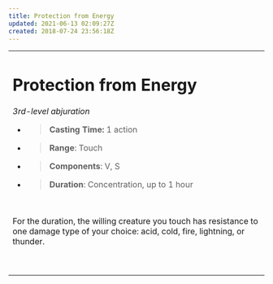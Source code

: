 ```yaml
---
title: Protection from Energy
updated: 2021-06-13 02:09:27Z
created: 2018-07-24 23:56:18Z
---
```


<table><tbody><tr class="odd"><td><h1 id="protection-from-energy"><strong>Protection from Energy</strong></h1><p><em>3rd-level abjuration</em></p><ul><li><blockquote><p><strong>Casting Time:</strong> 1 action</p></blockquote></li><li><blockquote><p><strong>Range</strong>: Touch</p></blockquote></li><li><blockquote><p><strong>Components</strong>: V, S</p></blockquote></li><li><blockquote><p><strong>Duration</strong>: Concentration, up to 1 hour</p></blockquote></li></ul><p> </p><p>For the duration, the willing creature you touch has resistance to one damage type of your choice: acid, cold, fire, lightning, or thunder.</p><p> </p></td></tr></tbody></table>